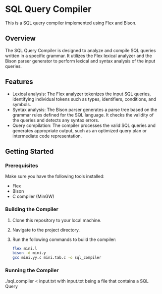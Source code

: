 # SQL Query Compiler

This is a SQL query compiler implemented using Flex and Bison.

## Overview

The SQL Query Compiler is designed to analyze and compile SQL queries written in a specific grammar. It utilizes the Flex lexical analyzer and the Bison parser generator to perform lexical and syntax analysis of the input queries.

## Features

- Lexical analysis: The Flex analyzer tokenizes the input SQL queries, identifying individual tokens such as types, identifiers, conditions, and symbols.
- Syntax analysis: The Bison parser generates a parse tree based on the grammar rules defined for the SQL language. It checks the validity of the queries and detects any syntax errors.
- Query compilation: The compiler processes the valid SQL queries and generates appropriate output, such as an optimized query plan or intermediate code representation.

## Getting Started

### Prerequisites

Make sure you have the following tools installed:

- Flex 
- Bison
- C compiler (MinGW)

### Building the Compiler

1. Clone this repository to your local machine.
2. Navigate to the project directory.
3. Run the following commands to build the compiler:

   ```bash
   flex mini.l
   bison -d mini.y
   gcc mini.yy.c mini.tab.c -o sql_compiler

  ### Running the Compiler

./sql_compiler < input.txt
with input.txt being a file that contains a SQL Query
